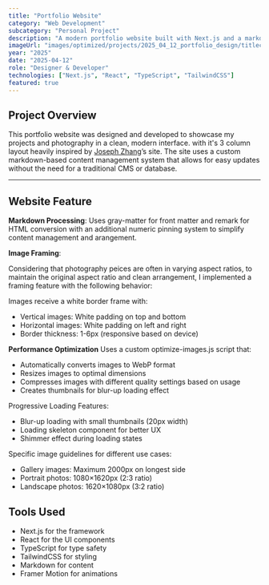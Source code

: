 ```yaml
---
title: "Portfolio Website"
category: "Web Development"
subcategory: "Personal Project"
description: "A modern portfolio website built with Next.js and a markdown-based content management system for easy updates."
imageUrl: "images/optimized/projects/2025_04_12_portfolio_design/titlecard.webp"
year: "2025"
date: "2025-04-12"
role: "Designer & Developer"
technologies: ["Next.js", "React", "TypeScript", "TailwindCSS"]
featured: true
---
```



## Project Overview

This portfolio website was designed and developed to showcase my projects and photography in a clean, modern interface. with it's 3 column layout heavily inspired by [Joseph Zhang](https://joseph.cv/)’s site. The site uses a custom markdown-based content management system that allows for easy updates without the need for a traditional CMS or database.

---
## Website Feature

**Markdown Processing**:
Uses gray-matter for front matter and remark for HTML conversion with an additional numeric pinning system to simplify content management and arangement.


**Image Framing**:

Considering that photography peices are often in varying aspect ratios, to maintain the original aspect ratio and clean arrangement, I implemented a framing feature with the following behavior:

Images receive a white border frame with:
- Vertical images: White padding on top and bottom
- Horizontal images: White padding on left and right
- Border thickness: 1-6px (responsive based on device)

**Performance Optimization**
Uses a custom optimize-images.js script that:
- Automatically converts images to WebP format
- Resizes images to optimal dimensions
- Compresses images with different quality settings based on usage
- Creates thumbnails for blur-up loading effect

Progressive Loading Features:
- Blur-up loading with small thumbnails (20px width)
- Loading skeleton component for better UX
- Shimmer effect during loading states

Specific image guidelines for different use cases:
- Gallery images: Maximum 2000px on longest side
- Portrait photos: 1080×1620px (2:3 ratio)
- Landscape photos: 1620×1080px (3:2 ratio)


## Tools Used

- Next.js for the framework
- React for the UI components
- TypeScript for type safety
- TailwindCSS for styling
- Markdown for content
- Framer Motion for animations

